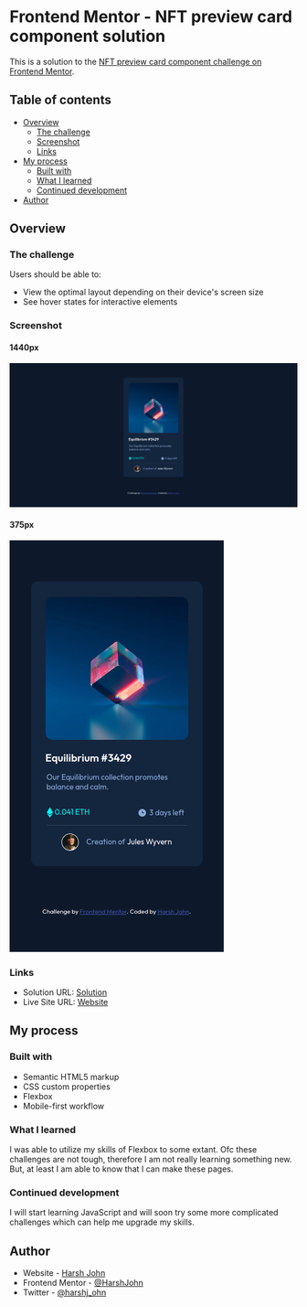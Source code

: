 # Frontend Mentor - NFT preview card component solution

This is a solution to the [NFT preview card component challenge on Frontend Mentor](https://www.frontendmentor.io/challenges/nft-preview-card-component-SbdUL_w0U). 

## Table of contents

- [Overview](#overview)
  - [The challenge](#the-challenge)
  - [Screenshot](#screenshot)
  - [Links](#links)
- [My process](#my-process)
  - [Built with](#built-with)
  - [What I learned](#what-i-learned)
  - [Continued development](#continued-development)
- [Author](#author)

## Overview

### The challenge

Users should be able to:

- View the optimal layout depending on their device's screen size
- See hover states for interactive elements

### Screenshot

#### 1440px
![](./images/Screen-Shots/Screen-Shot-1440.png)

#### 375px
![](./images/Screen-Shots/Screen-Shot-375.png)

### Links

- Solution URL: [Solution](https://github.com/HarshJohn/-NFT-preview-card.git)
- Live Site URL: [Website](https://ntfpreviewcardchallenge-harshjohn.netlify.app/)

## My process

### Built with

- Semantic HTML5 markup
- CSS custom properties
- Flexbox
- Mobile-first workflow

### What I learned

I was able to utilize my skills of Flexbox to some extant.
Ofc these challenges are not tough, therefore I am not really learning something new. But, at least I am able to know that I can make these pages.

### Continued development

I will start learning JavaScript and will soon try some more complicated challenges which can help me upgrade my skills.

## Author

- Website - [Harsh John](https://harshjohn.github.io/)
- Frontend Mentor - [@HarshJohn](https://www.frontendmentor.io/profile/HarshJohn)
- Twitter - [@harshj_ohn](https://twitter.com/harshj_ohn)
